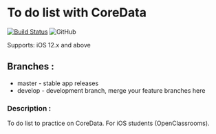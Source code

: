 # To do list with CoreData

[![Build Status](https://travis-ci.org/bastides/ToDoListWithCoreData.svg?branch=master)](https://travis-ci.org/bastides/ToDoListWithCoreData)
![GitHub](https://img.shields.io/github/license/bastides/ToDoListWithCoreData)

Supports: iOS 12.x and above

## Branches :

* master - stable app releases
* develop - development branch, merge your feature branches here

### Description :

To do list to practice on CoreData. For iOS students (OpenClassrooms). 
